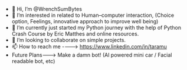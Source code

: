 - 👋 Hi, I’m @WrenchSumBytes
- 👀 I’m interested in related to Human–computer interaction, (Choice option, Feelings, innovative approach to improve well being)
- 🌱 I’m currently just started my Python journey with the help of Python Crash Course by Eric Matthes and online resources.  
- 💞️ I’m looking to collaborate on simple projects.
- 📫 How to reach me ----> https://www.linkedin.com/in/taramu
- Future Plans---> Make a damn bot! (AI powered mini car / Facial readable bot, etc) 

<!---
BusMechByte/BusMechByte is a ✨ special ✨ repository because its `README.md` (this file) appears on your GitHub profile.
You can click the Preview link to take a look at your changes.
--->
